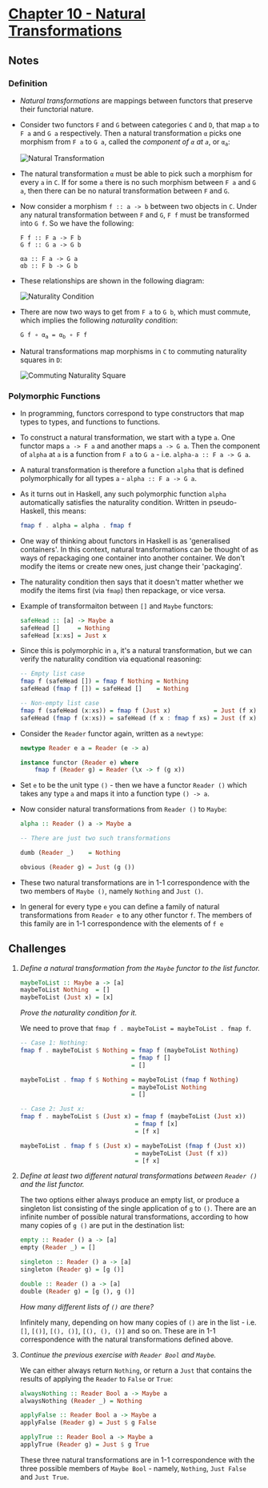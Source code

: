 # [Chapter 10 - Natural Transformations](https://bartoszmilewski.com/2015/04/07/natural-transformations)

## Notes

### Definition

- _Natural transformations_ are mappings between functors that preserve their
  functorial nature.

- Consider two functors `F` and `G` between categories `C` and `D`, that map `a`
  to `F a` and `G a` respectively.  Then a natural transformation `α` picks one
  morphism from `F a` to `G a`, called the _component of `α` at `a`_, or
  <code>α<sub>a</sub></code>:

  ![Natural Transformation](images/natural-transformation.jpg)

- The natural transformation `α` must be able to pick such a morphism for every
  `a` in `C`.  If for some `a` there is no such morphism between `F a` and `G
  a`, then there can be no natural transformation between `F` and `G`.

- Now consider a morphism `f :: a -> b` between two objects in `C`.  Under any
  natural transformation between `F` and `G`, `F f` must be transformed into `G
  f`.  So we have the following:

    ```
    F f :: F a -> F b
    G f :: G a -> G b

    αa :: F a -> G a
    αb :: F b -> G b
    ```

- These relationships are shown in the following diagram:

  ![Naturality Condition](images/naturality-condition.jpg)

- There are now two ways to get from `F a` to `G b`, which must commute, which
  implies the following _naturality condition_:

  <code>G f ∘ α<sub>a</sub> = α<sub>b</sub> ∘ F f</code>

- Natural transformations map morphisms in `C` to commuting naturality squares
  in `D`:

  ![Commuting Naturality Square](images/commuting-naturality-square.jpg)



### Polymorphic Functions

- In programming, functors correspond to type constructors that map types to
  types, and functions to functions.

- To construct a natural transformation, we start with a type `a`.  One functor
  maps `a -> F a` and another maps `a -> G a`.  Then the component of `alpha` at
  `a` is a function from `F a` to `G a` - i.e. `alpha-a :: F a -> G a`.

- A natural transformation is therefore a function `alpha` that is defined
  polymorphically for all types `a` - `alpha :: F a -> G a`.

- As it turns out in Haskell, any such polymorphic function `alpha`
  automatically satisfies the naturality condition.  Written in pseudo-Haskell,
  this means:

    ```haskell
    fmap f . alpha = alpha . fmap f
    ```

- One way of thinking about functors in Haskell is as 'generalised containers'.
  In this context, natural transformations can be thought of as ways of
  repackaging one container into another container.  We don't modify the items
  or create new ones, just change their 'packaging'.

- The naturality condition then says that it doesn't matter whether we modify
  the items first (via `fmap`) then repackage, or vice versa.

- Example of transformaiton between `[]` and `Maybe` functors:

    ```haskell
    safeHead :: [a] -> Maybe a
    safeHead []     = Nothing
    safeHead [x:xs] = Just x
    ```

- Since this is polymorphic in `a`, it's a natural transformation, but we can
  verify the naturality condition via equational reasoning:

    ```haskell
    -- Empty list case
    fmap f (safeHead []) = fmap f Nothing = Nothing
    safeHead (fmap f []) = safeHead []    = Nothing

    -- Non-empty list case
    fmap f (safeHead (x:xs)) = fmap f (Just x)            = Just (f x)
    safeHead (fmap f (x:xs)) = safeHead (f x : fmap f xs) = Just (f x)
    ```

- Consider the `Reader` functor again, written as a `newtype`:

    ```haskell
    newtype Reader e a = Reader (e -> a)

    instance functor (Reader e) where
        fmap f (Reader g) = Reader (\x -> f (g x))
    ```

- Set `e` to be the unit type `()` - then we have a functor `Reader ()` which
  takes any type `a` and maps it into a function type `() -> a`.

- Now consider natural transformations from `Reader ()` to `Maybe`:

    ```haskell
    alpha :: Reader () a -> Maybe a

    -- There are just two such transformations

    dumb (Reader _)    = Nothing

    obvious (Reader g) = Just (g ())
    ```

- These two natural transformations are in 1-1 correspondence with the two
  members of `Maybe ()`, namely `Nothing` and `Just ()`.

- In general for every type `e` you can define a family of natural
  transformations from `Reader e` to any other functor `f`.  The members of this
  family are in 1-1 correspondence with the elements of `f e`


## Challenges

1. _Define a natural transformation from the `Maybe` functor to the list functor._

    ```haskell
    maybeToList :: Maybe a -> [a]
    maybeToList Nothing  = []
    maybeToList (Just x) = [x]
    ```

   _Prove the naturality condition for it._

    We need to prove that `fmap f . maybeToList = maybeToList . fmap f`.

    ```haskell
    -- Case 1: Nothing:
    fmap f . maybeToList $ Nothing = fmap f (maybeToList Nothing)
                                   = fmap f []
                                   = []

    maybeToList . fmap f $ Nothing = maybeToList (fmap f Nothing)
                                   = maybeToList Nothing
                                   = []

    -- Case 2: Just x:
    fmap f . maybeToList $ (Just x) = fmap f (maybeToList (Just x))
                                    = fmap f [x]
                                    = [f x]

    maybeToList . fmap f $ (Just x) = maybeToList (fmap f (Just x))
                                    = maybeToList (Just (f x))
                                    = [f x]
    ```

2. _Define at least two different natural transformations between `Reader ()`
   and the list functor._

    The two options either always produce an empty list, or produce a singleton
    list consisting of the single application of `g` to `()`.  There are an
    infinite number of possible natural transformations, according to how many
    copies of `g ()` are put in the destination list:

    ```haskell
    empty :: Reader () a -> [a]
    empty (Reader _) = []

    singleton :: Reader () a -> [a]
    singleton (Reader g) = [g ()]

    double :: Reader () a -> [a]
    double (Reader g) = [g (), g ()]
    ```

    _How many different lists of `()` are there?_

    Infinitely many, depending on how many copies of `()` are in the list - i.e.
    `[]`, `[()]`, `[(), ()]`, `[(), (), ()]` and so on.  These are in 1-1
    correspondence with the natural transformations defined above.

3. _Continue the previous exercise with `Reader Bool` and `Maybe`._

    We can either always return `Nothing`, or return a `Just` that contains the
    results of applying the `Reader` to `False` or `True`:

    ```haskell
    alwaysNothing :: Reader Bool a -> Maybe a
    alwaysNothing (Reader _) = Nothing

    applyFalse :: Reader Bool a -> Maybe a
    applyFalse (Reader g) = Just $ g False

    applyTrue :: Reader Bool a -> Maybe a
    applyTrue (Reader g) = Just $ g True
    ```

    These three natural transformations are in 1-1 correspondence with the three
    possible members of `Maybe Bool` - namely, `Nothing`, `Just False` and `Just
    True`.
